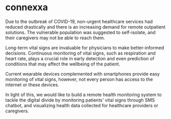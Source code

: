 # connexxa

Due to the outbreak of COVID-19, non-urgent healthcare services had reduced drastically and there is an increasing demand for remote outpatient solutions. The vulnerable population was suggested to self-isolate, and their caregivers may not be able to reach them.

Long-term vital signs are invaluable for physicians to make better-informed decisions. Continuous monitoring of vital signs, such as respiration and heart rate, plays a crucial role in early detection and even prediction of conditions that may affect the wellbeing of the patient.

Current wearable devices complemented with smartphones provide easy monitoring of vital signs, however, not every person has access to the internet or these devices.

In light of this, we would like to build a remote health monitoring system to tackle the digital divide by monitoring patients' vital signs through SMS chatbot, and visualizing health data collected for healthcare providers or caregivers.